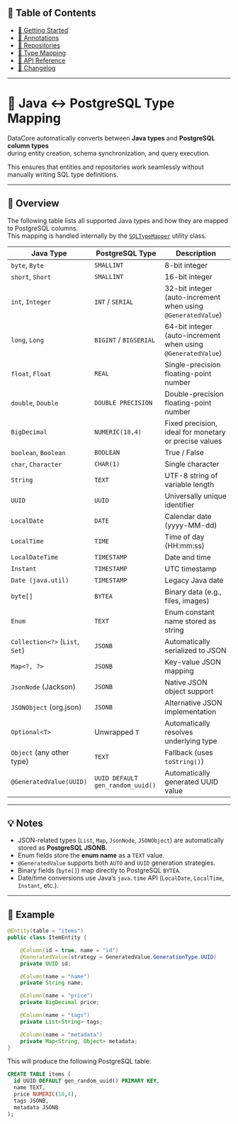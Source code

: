 ## 📖 Table of Contents
- [🚀 Getting Started](getting-started.md)
- [🧩 Annotations](annotations.md)
- [🧠 Repositories](repositories.md)
- [🧱 Type Mapping](typemapping.md)
- [🔌 API Reference](api.md)
- [🧾 Changelog](changelog.md)

---

# 🧱 Java ↔ PostgreSQL Type Mapping

DataCore automatically converts between **Java types** and **PostgreSQL column types**  
during entity creation, schema synchronization, and query execution.

This ensures that entities and repositories work seamlessly without manually writing SQL type definitions.

---

## 🧩 Overview

The following table lists all supported Java types and how they are mapped to PostgreSQL columns.  
This mapping is handled internally by the [`SQLTypeMapper`](../src/main/java/de/qwikbyte/datacore/orm/utils/SQLTypeMapper.java) utility class.

| Java Type                       | PostgreSQL Type                  | Description                                            |
| ------------------------------- | -------------------------------- | ------------------------------------------------------ |
| `byte`, `Byte`                  | `SMALLINT`                       | 8-bit integer                                          |
| `short`, `Short`                | `SMALLINT`                       | 16-bit integer                                         |
| `int`, `Integer`                | `INT` / `SERIAL`                 | 32-bit integer (auto-increment when using `@GeneratedValue`) |
| `long`, `Long`                  | `BIGINT` / `BIGSERIAL`           | 64-bit integer (auto-increment when using `@GeneratedValue`) |
| `float`, `Float`                | `REAL`                           | Single-precision floating-point number                 |
| `double`, `Double`              | `DOUBLE PRECISION`               | Double-precision floating-point number                 |
| `BigDecimal`                    | `NUMERIC(18,4)`                  | Fixed precision, ideal for monetary or precise values  |
| `boolean`, `Boolean`            | `BOOLEAN`                        | True / False                                           |
| `char`, `Character`             | `CHAR(1)`                        | Single character                                       |
| `String`                        | `TEXT`                           | UTF-8 string of variable length                        |
| `UUID`                          | `UUID`                           | Universally unique identifier                          |
| `LocalDate`                     | `DATE`                           | Calendar date (yyyy-MM-dd)                             |
| `LocalTime`                     | `TIME`                           | Time of day (HH:mm:ss)                                 |
| `LocalDateTime`                 | `TIMESTAMP`                      | Date and time                                          |
| `Instant`                       | `TIMESTAMP`                      | UTC timestamp                                          |
| `Date (java.util)`              | `TIMESTAMP`                      | Legacy Java date                                       |
| `byte[]`                        | `BYTEA`                          | Binary data (e.g., files, images)                      |
| `Enum`                          | `TEXT`                           | Enum constant name stored as string                    |
| `Collection<?>` (`List`, `Set`) | `JSONB`                          | Automatically serialized to JSON                       |
| `Map<?, ?>`                     | `JSONB`                          | Key-value JSON mapping                                 |
| `JsonNode` (Jackson)            | `JSONB`                          | Native JSON object support                             |
| `JSONObject` (org.json)         | `JSONB`                          | Alternative JSON implementation                        |
| `Optional<T>`                   | Unwrapped `T`                    | Automatically resolves underlying type                 |
| `Object` (any other type)       | `TEXT`                           | Fallback (uses `toString()`)                           |
| `@GeneratedValue(UUID)`         | `UUID DEFAULT gen_random_uuid()` | Automatically generated UUID value                     |

---

## 💡 Notes

- JSON-related types (`List`, `Map`, `JsonNode`, `JSONObject`) are automatically stored as **PostgreSQL JSONB**.  
- Enum fields store the **enum name** as a `TEXT` value.  
- `@GeneratedValue` supports both `AUTO` and `UUID` generation strategies.  
- Binary fields (`byte[]`) map directly to PostgreSQL `BYTEA`.  
- Date/time conversions use Java’s `java.time` API (`LocalDate`, `LocalTime`, `Instant`, etc.).

---

## 🧠 Example

```java
@Entity(table = "items")
public class ItemEntity {

    @Column(id = true, name = "id")
    @GeneratedValue(strategy = GeneratedValue.GenerationType.UUID)
    private UUID id;

    @Column(name = "name")
    private String name;

    @Column(name = "price")
    private BigDecimal price;

    @Column(name = "tags")
    private List<String> tags;

    @Column(name = "metadata")
    private Map<String, Object> metadata;
}
```
This will produce the following PostgreSQL table:
```sql
CREATE TABLE items (
  id UUID DEFAULT gen_random_uuid() PRIMARY KEY,
  name TEXT,
  price NUMERIC(18,4),
  tags JSONB,
  metadata JSONB
);
```
